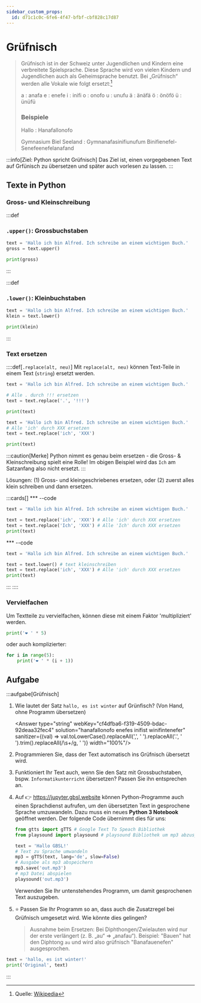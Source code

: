 ```yaml
---
sidebar_custom_props:
  id: d71c1c0c-6fe6-4f47-bfbf-cbf828c17d87
---
```

# Grüfnisch

<blockquote>

Grüfnisch ist in der Schweiz unter Jugendlichen und Kindern eine verbreitete Spielsprache. Diese Sprache wird von vielen Kindern und Jugendlichen auch als Geheimsprache benutzt. Bei „Grüfnisch“ werden alle Vokale wie folgt ersetzt:[^1]

a
: anafa
e
: enefe
i
: inifi
o
: onofo
u
: unufu
ä
: änäfä
ö
: önöfö
ü
: ünüfü


### Beispiele
Hallo
: Hanafallonofo

Gymnasium Biel Seeland
: Gymnanafasinifiunufum Binifienefel-Senefeenefelanafand


</blockquote>

:::info[Ziel: Python spricht Grüfnisch]
Das Ziel ist, einen vorgegebenen Text auf Grfünisch zu übersetzen und später auch vorlesen zu lassen.
:::

## Texte in Python


### Gross- und Kleinschreibung

:::def
### `.upper()`: Grossbuchstaben

```py live_py slim
text = 'Hallo ich bin Alfred. Ich schreibe an einem wichtigen Buch.'
gross = text.upper()

print(gross)
```
:::

:::def
### `.lower()`: Kleinbuchstaben
```py live_py slim
text = 'Hallo ich bin Alfred. Ich schreibe an einem wichtigen Buch.'
klein = text.lower()

print(klein)
```
:::

### Text ersetzen

::::def[`.replace(alt, neu)`]
Mit `replace(alt, neu)` können Text-Teile in einem Text (`string`) ersetzt werden.


```py live_py slim
text = 'Hallo ich bin Alfred. Ich schreibe an einem wichtigen Buch.'

# Alle . durch !!! ersetzen
text = text.replace('.', '!!!')

print(text)
```

```py live_py slim
text = 'Hallo ich bin Alfred. Ich schreibe an einem wichtigen Buch.'
# Alle 'ich' durch XXX ersetzen
text = text.replace('ich', 'XXX')

print(text)
```
:::caution[Merke]
Python nimmt es genau beim ersetzen - die Gross- & Kleinschreibung spielt eine Rolle! Im obigen Beispiel wird das `Ich` am Satzanfang also nicht ersetzt.
:::

Lösungen: (1) Gross- und kleingeschriebenes ersetzen, oder (2) zuerst alles klein schreiben und dann ersetzen.

:::cards[]
*** --code
```py live_py slim
text = 'Hallo ich bin Alfred. Ich schreibe an einem wichtigen Buch.'

text = text.replace('ich', 'XXX') # Alle 'ich' durch XXX ersetzen
text = text.replace('Ich', 'XXX') # Alle 'Ich' durch XXX ersetzen
print(text)
```
*** --code
```py live_py slim
text = 'Hallo ich bin Alfred. Ich schreibe an einem wichtigen Buch.'

text = text.lower() # text kleinschreiben
text = text.replace('ich', 'XXX') # Alle 'ich' durch XXX ersetzen
print(text)
```
:::
::::


### Vervielfachen

Um Textteile zu vervielfachen, können diese mit einem Faktor 'multipliziert' werden.


```py live_py slim
print('❤️ ' * 5)
```

oder auch komplizierter:

```py live_py slim
for i in range(5):
    print('❤️ ' * (i + 1))
```

## Aufgabe

:::aufgabe[Grüfnisch]
<Answer type="state" webKey="7893e2f7-b498-48c3-83f5-0c629f5dd6e4" />

1. Wie lautet der Satz `hallo, es ist winter` auf Grünfisch? (Von Hand, ohne Programm übersetzen)

    <Answer type="string" webKey="cf4dfba6-f319-4509-bdac-92deaa32fec4" solution="hanafallonofo enefes inifist winifintenefer" sanitizer={(val) => val.toLowerCase().replaceAll(',', ' ').replaceAll('.', ' ').trim().replaceAll(/\s+/g, ' ')} width="100%"/>


2. Programmieren Sie, dass der Text automatisch ins Grüfnisch übersetzt wird.
3. Funktioniert Ihr Text auch, wenn Sie den Satz mit Grossbuchstaben, bspw. `Informatikunterricht` übersetzen? Passen Sie ihn entsprechen an.
4. Auf 👉 https://jupyter.gbsl.website können Python-Programme auch einen Sprachdienst aufrufen, um den übersetzten Text in gesprochene Sprache umzuwandeln. Dazu muss ein neues __Python 3 Notebook__ geöffnet werden. Der folgende Code übernimmt dies für uns:

    ```py
    from gtts import gTTS # Google Text To Speach Bibliothek
    from playsound import playsound # playsound Bibliothek um mp3 abzuspielen

    text = 'Hallo GBSL!'
    # Text zu Sprache umwandeln
    mp3 = gTTS(text, lang='de', slow=False)
    # Ausgabe als mp3 abspeichern
    mp3.save('out.mp3')
    # mp3 Datei abspielen
    playsound('out.mp3')
    ```

    Verwenden Sie Ihr untenstehendes Programm, um damit gesprochenen Text auszugeben.

5. ⭐ Passen Sie Ihr Programm so an, dass auch die Zusatzregel bei Grüfnisch umgesetzt wird. Wie könnte dies gelingen?
    > Ausnahme beim Ersetzen: Bei Diphthongen/Zwielauten wird nur der erste verlängert (z. B. „au“ ⇒ „anafau“).
    > Beispiel: "Bauen" hat den Diphtong `au` und wird also grüfnisch "Banafauenefen" ausgesprochen.



```py live_py id=00070a97-3898-46a6-88df-79c2cd28ad17 title=gruefnisch.py
text = 'hallo, es ist winter!'
print('Original', text)
```
:::

[^1]: Quelle: [Wikipedia](https://de.wikipedia.org/wiki/Spielsprache#Gr%C3%BCfnisch)
